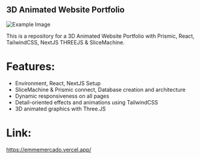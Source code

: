 ## 3D Animated Website Portfolio 

![Example Image](frontGif.gif)

This is a repository for a 3D Animated Website Portfolio with Prismic, React, TailwindCSS, NextJS THREEJS & SliceMachine.

# Features:
- Environment, React, NextJS Setup
- SliceMachine & Prismic connect, Database creation and architecture
- Dynamic responsiveness on all pages
- Detail-oriented effects and animations using TailwindCSS
- 3D animated graphics with Three.JS

# Link:
https://emmemercado.vercel.app/
